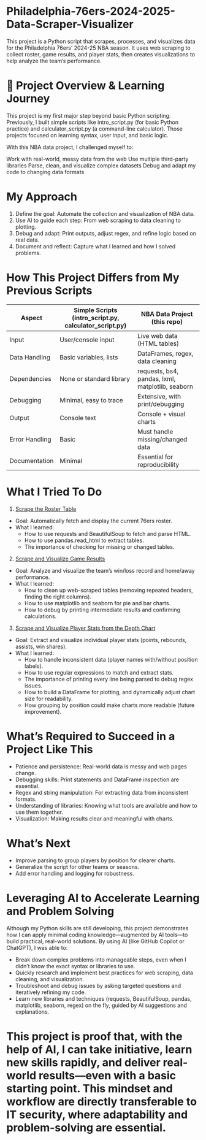 # Philadelphia-76ers-2024-2025-Data-Scraper-Visualizer
This project is a Python script that scrapes, processes, and visualizes data for the Philadelphia 76ers’ 2024-25 NBA season. It uses web scraping to collect roster, game results, and player stats, then creates visualizations to help analyze the team’s performance.

# 🏀 Project Overview & Learning Journey
This project is my first major step beyond basic Python scripting.
Previously, I built simple scripts like intro_script.py (for basic Python practice) and calculator_script.py (a command-line calculator).
Those projects focused on learning syntax, user input, and basic logic.

With this NBA data project, I challenged myself to:

Work with real-world, messy data from the web
Use multiple third-party libraries
Parse, clean, and visualize complex datasets
Debug and adapt my code to changing data formats

# My Approach
1. Define the goal: Automate the collection and visualization of NBA data.
2. Use AI to guide each step: From web scraping to data cleaning to plotting.
3. Debug and adapt: Print outputs, adjust regex, and refine logic based on real data.
4. Document and reflect: Capture what I learned and how I solved problems.

# How This Project Differs from My Previous Scripts
| Aspect |	Simple Scripts (intro_script.py, calculator_script.py) |	NBA Data Project (this repo) |
| --- | --- | --- |
| Input	| User/console input	| Live web data (HTML tables) |
| Data Handling	| Basic variables, lists	| DataFrames, regex, data cleaning |
| Dependencies	| None or standard library	| requests, bs4, pandas, lxml, matplotlib, seaborn |
| Debugging	| Minimal, easy to trace	| Extensive, with print/debugging |
| Output	| Console text	| Console + visual charts |
| Error Handling	| Basic	| Must handle missing/changed data |
| Documentation	| Minimal	| Essential for reproducibility | <br>
# What I Tried To Do
1. <ins>Scrape the Roster Table<ins>
  - Goal: Automatically fetch and display the current 76ers roster.
  - What I learned:
      - How to use requests and BeautifulSoup to fetch and parse HTML.
      - How to use pandas.read_html to extract tables.
      - The importance of checking for missing or changed tables.
2. <ins>Scrape and Visualize Game Results<ins>
  - Goal: Analyze and visualize the team’s win/loss record and home/away performance.
  - What I learned:
      - How to clean up web-scraped tables (removing repeated headers, finding the right columns).
      - How to use matplotlib and seaborn for pie and bar charts.
      - How to debug by printing intermediate results and confirming calculations.
3. <ins>Scrape and Visualize Player Stats from the Depth Chart<ins>
  - Goal: Extract and visualize individual player stats (points, rebounds, assists, win shares).
  - What I learned:
      - How to handle inconsistent data (player names with/without position labels).
      - How to use regular expressions to match and extract stats.
      - The importance of printing every line being parsed to debug regex issues.
      - How to build a DataFrame for plotting, and dynamically adjust chart size for readability.
      - How grouping by position could make charts more readable (future improvement). <br>
# What’s Required to Succeed in a Project Like This
- Patience and persistence: Real-world data is messy and web pages change.
- Debugging skills: Print statements and DataFrame inspection are essential.
- Regex and string manipulation: For extracting data from inconsistent formats.
- Understanding of libraries: Knowing what tools are available and how to use them together.
- Visualization: Making results clear and meaningful with charts. <br>
# What’s Next
- Improve parsing to group players by position for clearer charts.
- Generalize the script for other teams or seasons.
- Add error handling and logging for robustness. <br>
# Leveraging AI to Accelerate Learning and Problem Solving
Although my Python skills are still developing, this project demonstrates how I can apply minimal coding knowledge—augmented by AI tools—to build practical, real-world solutions. By using AI (like GitHub Copilot or ChatGPT), I was able to:

- Break down complex problems into manageable steps, even when I didn’t know the exact syntax or libraries to use.
- Quickly research and implement best practices for web scraping, data cleaning, and visualization.
- Troubleshoot and debug issues by asking targeted questions and iteratively refining my code.
- Learn new libraries and techniques (requests, BeautifulSoup, pandas, matplotlib, seaborn, regex) on the fly, guided by AI suggestions and explanations.
# This project is proof that, with the help of AI, I can take initiative, learn new skills rapidly, and deliver real-world results—even with a basic starting point. This mindset and workflow are directly transferable to IT security, where adaptability and problem-solving are essential.
